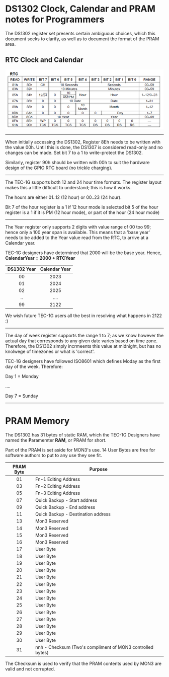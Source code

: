 # DS1302 Clock, Calendar and PRAM notes for Programmers

The DS1302 register set presents certain ambiguous choices, which this document seeks to clarify, as well as to document the format of the PRAM area.

## RTC Clock and Calendar

![DS1302 RTC egisters!](DS1302_RTC_Registers.png)

---

When initially accessing the DS1302, Register 8Eh needs to be written with the value 00h. Until this is done, the DS1307 is considered read-only and no changes can be made. Set bit 7 to a 1 to write-protect the DS1302.

Similarly, register 90h should be written with 00h to suit the hardware design of the GPIO RTC board (no trickle charging).

---

The TEC-1G supports both 12 and 24 hour time formats. The register layout makes this a little difficult to understand; this is how it works.

The hours are either 01..12 (12 hour) or 00..23 (24 hour).

Bit 7 of the hour register is a 1 if 12 hour mode is selected
bit 5 of the hour register is a 1 if it is PM (12 hour mode), or part of the hour (24 hour mode)

---

The Year register only supports 2 digits with value range of 00 too 99; hence only a 100 year span is available. This means that a 'base year' needs to be added to the Year value read from the RTC, to arrive at a Calendar year.

TEC-1G designers have determined that 2000 will be the base year. Hence, **CalendarYear = 2000 + RTCYear**

| DS1302 Year | Calendar Year |
| :--: | :----: |
| 00 | 2023 |
| 01 | 2024 |
| 02 | 2025 |
| .. | .... |
| 99 | 2122 |

We wish future TEC-1G users all the best in resolving what happens in 2122 :)

---

The day of week register supports the range 1 to 7; as we know however the actual day that corresponds to any given date varies based on time zone. Therefore, the DS1302 simply incrmeents this value at midnight, but has no knolwege of timezones or what is 'correct'.

TEC-1G designers have followed ISO8601 which defines Moday as the first day of the week. Therefore:

Day 1 = Monday

....

Day 7 = Sunday

---

# PRAM Memory

The DS1302 has 31 bytes of static RAM, which the TEC-1G Designers have named the **P**aramemter **RAM**, or PRAM for short.

Part of the PRAM is set aside for MON3's use. 14 User Bytes are free for software authors to put to any use they see fit.

| PRAM Byte | Purpose |
| :--: | ----- |
|01| Fn-1 Editing Address |
|03| Fn-2 Editing Address |
|05| Fn-3 Editing Address |
|07| Quick Backup - Start address |
|09| Quick Backup - End address |
|11| Quick Backup - Destination address |
|13| Mon3 Reserved |
|14| Mon3 Reserved |
|15| Mon3 Reserved |
|16| Mon3 Reserved |
|17| User Byte |
|18| User Byte |
|19| User Byte |
|20| User Byte |
|21| User Byte |
|22| User Byte |
|23| User Byte |
|24| User Byte |
|25| User Byte |
|26| User Byte |
|27| User Byte |
|28| User Byte |
|29| User Byte |
|30| User Byte |
|31| nnh - Checksum (Two's compliment of MON3 controlled bytes) |

The Checksum is used to verify that the PRAM contents used by MON3 are valid and not corrupted.
